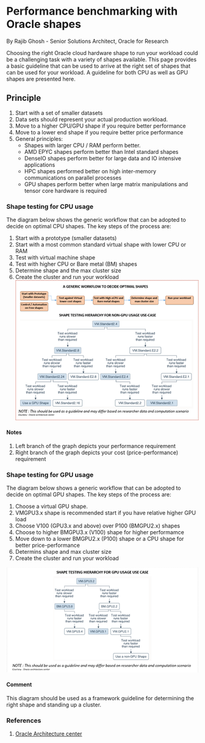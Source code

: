 <!-- Copyright (c) 2020-2021, Oracle and/or its affiliates -->

# Performance benchmarking with Oracle shapes

By Rajib Ghosh - Senior Solutions Architect, Oracle for Research

Choosing the right Oracle cloud hardware shape to run your workload could be a challenging task with a variety of shapes available. This page provides a basic guideline that can be used to arrive at the right set of shapes that can be used for your workload. A guideline for both CPU as well as GPU shapes are presented here.

## Principle

1. Start with a set of smaller datasets
2. Data sets should represent your actual production workload.
3. Move to a higher CPU/GPU shape if you require better performance
4. Move to a lower end shape if you require better price performance
5. General principles:
   * Shapes with larger CPU / RAM perform better.
   * AMD EPYC shapes perform better than Intel standard shapes
   * DenseIO shapes perform better for large data and IO intensive applications
   * HPC shapes performed better on high inter-memory communications on parallel processes
   * GPU shapes perform better when large matrix manipulations and tensor core hardware is required

### Shape testing for CPU usage

The diagram below shows the generic workflow that can be adopted to decide on optimal CPU shapes. The key steps of the process are:

1. Start with a prototype (smaller datasets)
2. Start with a most common standard virtual shape with lower CPU or RAM
3. Test with virtual machine shape
4. Test with higher CPU or Bare metal (BM) shapes
5. Determine shape and the max cluster size
6. Create the cluster and run your workload
![alt-BenchNonGPU.png](images/BenchNonGPU.png)

#### Notes

1. Left branch of the graph depicts your performance requirement
2. Right branch of the graph depicts your cost (price-performance) requirement

### Shape testing for GPU usage

The diagram below shows a generic workflow that can be adopted to decide on optimal GPU shapes. The key steps of the process are:

1. Choose a virtual GPU shape.
2. VMGPU3.x shape is recommended start if you have relative higher GPU load
3. Choose V100 (GPU3.x and above) over P100 (BMGPU2.x) shapes
4. Choose to higher BMGPU3.x (V100) shape for higher performamce
5. Move down to a lower BMGPU2.x (P100) shape or a CPU shape for better price-performance
6. Determins shape and max cluster size
7. Create the cluster and run your workload

![alt-BenchGPU.png](images/BenchGPU.png)

#### Comment

This diagram should be used as a framework guideline for determining the right shape and standing up a cluster.

### References

1. [Oracle Architecture center](https://www.oracle.com/cloud/architecture-center.html)
